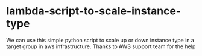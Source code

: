 # lambda-script-to-scale-instance-type
We can use this simple python script to scale up or down instance type in a target group in aws infrastructure. 
Thanks to AWS support team for the help
